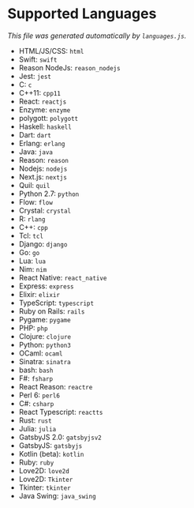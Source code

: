 # Supported Languages

*This file was generated automatically by `languages.js`.*

 - HTML/JS/CSS: `html`
 - Swift: `swift`
 - Reason NodeJs: `reason_nodejs`
 - Jest: `jest`
 - C: `c`
 - C++11: `cpp11`
 - React: `reactjs`
 - Enzyme: `enzyme`
 - polygott: `polygott`
 - Haskell: `haskell`
 - Dart: `dart`
 - Erlang: `erlang`
 - Java: `java`
 - Reason: `reason`
 - Nodejs: `nodejs`
 - Next.js: `nextjs`
 - Quil: `quil`
 - Python 2.7: `python`
 - Flow: `flow`
 - Crystal: `crystal`
 - R: `rlang`
 - C++: `cpp`
 - Tcl: `tcl`
 - Django: `django`
 - Go: `go`
 - Lua: `lua`
 - Nim: `nim`
 - React Native: `react_native`
 - Express: `express`
 - Elixir: `elixir`
 - TypeScript: `typescript`
 - Ruby on Rails: `rails`
 - Pygame: `pygame`
 - PHP: `php`
 - Clojure: `clojure`
 - Python: `python3`
 - OCaml: `ocaml`
 - Sinatra: `sinatra`
 - bash: `bash`
 - F#: `fsharp`
 - React Reason: `reactre`
 - Perl 6: `perl6`
 - C#: `csharp`
 - React Typescript: `reactts`
 - Rust: `rust`
 - Julia: `julia`
 - GatsbyJS 2.0: `gatsbyjsv2`
 - GatsbyJS: `gatsbyjs`
 - Kotlin (beta): `kotlin`
 - Ruby: `ruby`
 - Love2D: `love2d`
 - Love2D: `Tkinter`
 - Tkinter: `tkinter`
 - Java Swing: `java_swing`